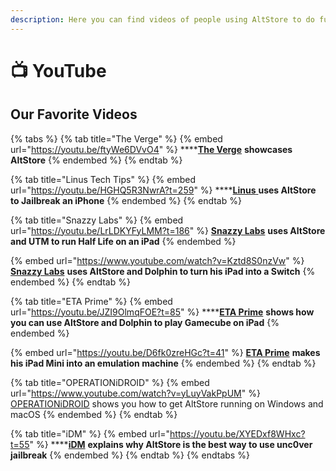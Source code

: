 ```yaml
---
description: Here you can find videos of people using AltStore to do fun things!
---
```


# 📺 YouTube

## Our Favorite Videos&#x20;

{% tabs %}
{% tab title="The Verge" %}
{% embed url="https://youtu.be/ftyWe6DVvO4" %}
****[**The Verge**](https://www.youtube.com/channel/UCddiUEpeqJcYeBxX1IVBKvQ) **showcases AltStore**
{% endembed %}
{% endtab %}

{% tab title="Linus Tech Tips" %}
{% embed url="https://youtu.be/HGHQ5R3NwrA?t=259" %}
****[**Linus** ](https://www.youtube.com/c/LinusTechTips)**uses AltStore to Jailbreak an iPhone**
{% endembed %}
{% endtab %}

{% tab title="Snazzy Labs" %}
{% embed url="https://youtu.be/LrLDKYFyLMM?t=186" %}
[**Snazzy Labs**](https://www.youtube.com/channel/UCO2x-p9gg9TLKneXlibGR7w) **uses AltStore and UTM to run Half Life on an iPad**
{% endembed %}



{% embed url="https://www.youtube.com/watch?v=Kztd8S0nzVw" %}
[**Snazzy Labs**](https://www.youtube.com/channel/UCO2x-p9gg9TLKneXlibGR7w) **uses AltStore and Dolphin to turn his iPad into a Switch**
{% endembed %}
{% endtab %}

{% tab title="ETA Prime" %}
{% embed url="https://youtu.be/JZI9OlmqFOE?t=85" %}
****[**ETA Prime**](https://www.youtube.com/c/ETAPRIME/featured) **shows how you can use AltStore and Dolphin to play Gamecube on iPad**
{% endembed %}



{% embed url="https://youtu.be/D6fk0zreHGc?t=41" %}
[**ETA Prime**](https://www.youtube.com/c/ETAPRIME/featured) **makes his iPad Mini into an emulation machine**
{% endembed %}
{% endtab %}

{% tab title="OPERATIONiDROID" %}
{% embed url="https://www.youtube.com/watch?v=yLuyVakPpUM" %}
[OPERATIONiDROID](https://www.youtube.com/channel/UCrSGNNsPxE-qsqoqnkFZHBg) shows you how to get AltStore running on Windows and macOS
{% endembed %}
{% endtab %}

{% tab title="iDM" %}
{% embed url="https://youtu.be/XYEDxf8WHxc?t=55" %}
****[**iDM**](https://www.youtube.com/channel/UCsNsM8GOtj55C-mQfdFOcVw) **explains why AltStore is the best way to use unc0ver jailbreak**
{% endembed %}
{% endtab %}
{% endtabs %}



